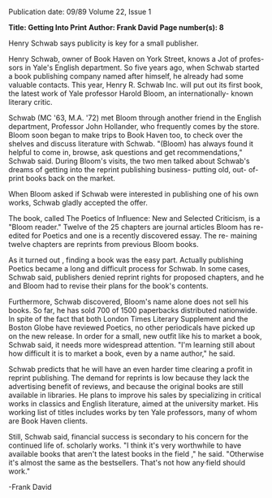Publication date: 09/89
Volume 22, Issue 1

**Title: Getting Into Print**
**Author: Frank David**
**Page number(s): 8**

Henry Schwab says publicity is key 
for a small publisher. 

Henry Schwab, owner of Book Haven 
on York Street, knows a Jot of profes-
sors in Yale's English department. So 
five years ago, when Schwab started a 
book publishing company named after 
himself, he already had some valuable 
contacts. This year, Henry R. Schwab 
Inc. will put out its first book, the latest 
work of Yale professor Harold Bloom, 
an internationally- known literary 
critic. 


Schwab (MC '63, M.A. '72) met 
Bloom through another friend in the 
English department, Professor John 
Hollander, who frequently comes by 
the store. Bloom soon began to make 
trips to Book Haven too, to check over 
the shelves and discuss literature with 
Schwab. "(Bloom) has always found it 
helpful to come in, browse, ask 
questions and get recommendations," 
Schwab said. During Bloom's visits, 
the two men talked about Schwab's 
dreams of getting into the reprint 
publishing business- putting old, out-
of-print books back on the market. 


When Bloom asked if Schwab were 
interested in publishing one of his own 
works, Schwab gladly accepted the 
offer. 


The book, called The Poetics of 
Influence: New and Selected Criticism, is a 
"Bloom reader." Twelve of the 25 
chapters are journal articles Bloom has 
re-edited for Poetics and one is a 
recently discovered essay. The re-
maining twelve chapters are reprints 
from previous Bloom books. 


As it turned out , finding a book was 
the easy part. Actually publishing 
Poetics became a long and difficult 
process for Schwab. In some cases, 
Schwab said, publishers denied reprint 
rights for proposed chapters, and he 
and Bloom had to revise their plans for 
the book's contents. 


Furthermore, Schwab discovered, 
Bloom's name alone does not sell his 
books. So far, he has sold 700 of 1500 
paperbacks distributed nationwide. In 
spite of the 
fact 
that both 
London Times Literary Supplement and the 
Boston Globe have reviewed Poetics, no 
other periodicals have picked up on the 
new release. In order for a small, new 
outfit like his to market a book, 
Schwab said, it needs more widespread 
attention. "I'm learning still about how 
difficult it is to market a book, even by 
a name author," he said. 


Schwab predicts that he will have an 
even harder time clearing a profit in 
reprint publishing. The demand for 
reprints is low because they lack the 
advertising benefit of reviews, and 
because the original books are still 
available in libraries. He plans to 
improve his sales by specializing in 
critical works in classics and English 
literature, aimed at the university 
market. His working list of titles 
includes works by ten Yale professors, 
many of whom are Book Haven clients. 


Still, Schwab said, financial success 
is secondary to his concern for the 
continued life of. scholarly works. "I 
think it's very worthwhile to have 
available books that aren't the latest 
books in the field ," he said. "Otherwise 
it's almost the same as the bestsellers. 
That's not how any·field should work." 


-Frank David
